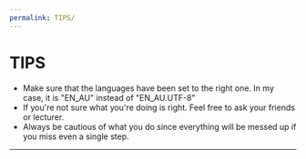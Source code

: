 ```yaml
---
permalink: TIPS/
---
```


# TIPS

* Make sure that the languages have been set to the right one. In my case, it is "EN_AU" instead of "EN_AU.UTF-8"
* If you're not sure what you're doing is right. Feel free to ask your friends or lecturer.
* Always be cautious of what you do since everything will be messed up if you miss even a single step.

<hr>
